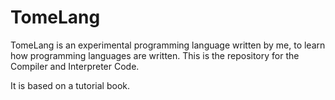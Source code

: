 # TomeLang
TomeLang is an experimental programming language written by me, to learn how programming languages are written. This is the repository for the Compiler and Interpreter Code.

It is based on a tutorial book.

